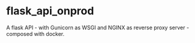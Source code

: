 # flask_api_onprod
A flask API - with Gunicorn as WSGI and NGINX as reverse proxy server - composed with docker.
